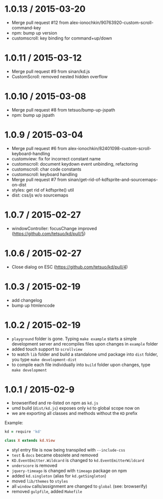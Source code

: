 
1.0.13 / 2015-03-20
==================

 * Merge pull request #12 from alex-ionochkin/90763920-custom-scroll-command-key
 * npm: bump up version
 * customscroll: key binding for command+up/down

1.0.11 / 2015-03-12
==================

 * Merge pull request #9 from sinan/kd.js
 * CustomScroll: removed nested hidden overflow

1.0.10 / 2015-03-08
==================

 * Merge pull request #8 from tetsuo/bump-up-jspath
 * npm: bump up jspath

1.0.9 / 2015-03-04
==================

 * Merge pull request #6 from alex-ionochkin/82401098-custom-scroll-keyboard-handling
 * customview: fix for incorrect constant name
 * customscroll: document keydown event unbinding, refactoring
 * customscroll: char code constants
 * customscroll: keyboard handling
 * Merge pull request #7 from sinan/get-rid-of-kdfsprite-and-sourcemaps-on-dist
 * styles: get rid of kdfsprite() util
 * dist: css/js w/o sourcemaps

1.0.7 / 2015-02-27
==================

 * windowController: focusChange improved (https://github.com/tetsuo/kd/pull/5)

1.0.6 / 2015-02-27
==================

 * Close dialog on ESC (https://github.com/tetsuo/kd/pull/4)

1.0.3 / 2015-02-19
==================

 * add changelog
 * bump up htmlencode

1.0.2 / 2015-02-19
==================

* `playground` folder is gone. Typing `make example` starts a simple development server and recompiles files upon changes in `example` folder
* added touch support to `scrollview`
* to watch `lib` folder and build a standalone umd package into `dist` folder, you type `make development-dist`
* to compile each file individually into `build` folder upon changes, type `make development`

1.0.1 / 2015-02-9
==================

* browserified and re-listed on npm as `kd.js`
* umd build (`dist/kd.js`) exposes only `kd` to global scope now on
* we are exporting all classes and methods without the `KD` prefix

Example:

```coffeescript
kd = require 'kd'

class X extends kd.View
```

* styl entry file is now being transpiled with `--include-css`
* `test` & `docs` became obsolete and removed
* `KD.EventEmitter.Wildcard` is changed to `kd.EventEmitterWildcard`
* `underscore` is removed
* `jquery-timeago` is changed with `timeago` package on npm
* added `kd.singleton` (alias for `kd.getSingleton`)
* moved `lib/themes` to `styles`
* all `window` calls/assignment are changed to `global` (see: browserify)
* removed `gulpfile`, added `Makefile`

